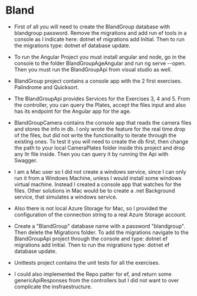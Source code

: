 # Bland

- First of all you will need to create the BlandGroup database with blandgroup password. Remove the migrations and add run ef tools in a console as I indicate here: dotnet ef migrations add Initial. Then to run the migrations type: dotnet ef database update.  

- To run the Angular Project you must install angular and node, go in the console to the folder BlandGroupAgeAngular and run ng serve --open. Then you must run the BlandGroupApi from visual studio as well.

- BlandGroup project contains a console app with the 2 first exercises. Palindrome and Quicksort.

- The BlandGroupApi provides Services for the Exercises 3, 4 and 5. From the controller, you can query the Plates, accept the files input and also has its endpoint for the Angular app for the age.

- BlandGroupCamera contains the console app that reads the camera files and stores the info in db.
I only wrote the feature for the real time drop of the files, but did not write the functionality to iterate through the existing ones. To test it you will need to create the db first, then change the path to your local CameraPlates folder inside this project and drop any ltr file inside. Then you can query it by running the Api with Swagger.

- I am a Mac user so I did not create a windows service, since I can only run it from a Windows Machine, unless I would install some windows virtual machine. Instead I created a console app that watches for the files. Other solutions in Mac would be to create a .net Background service, that simulates a windows service.

- Also there is not local Azure Storage for Mac, so I provided the configuration of the connection string to a real Azure Storage account.

- Create a "BlandGroup" database name with a password "blandgroup". Then delete the Migrations folder. To add the migrations navigate to the BlandGroupApi project through the console and type: dotnet ef migrations add Initial. Then to run the migrations type: dotnet ef database update. 

- Unittests project contains the unit tests for all the exercises.

- I could also implemented the Repo patter for ef, and return some genericApiResponses from the controllers but I did not want to over complicate the insfraestructure.